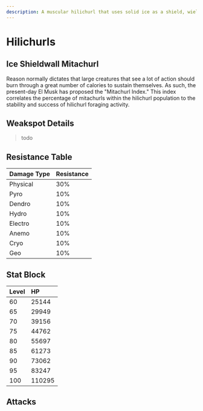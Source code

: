```yaml
---
description: A muscular hilichurl that uses solid ice as a shield, wielding it in battle..
---
```


# Hilichurls

## Ice Shieldwall Mitachurl

Reason normally dictates that large creatures that see a lot of action should burn through a great number of calories to sustain themselves. As such, the present-day El Musk has proposed the "Mitachurl Index." This index correlates the percentage of mitachurls within the hilichurl population to the stability and success of hilichurl foraging activity.

## Weakspot Details

> todo

## Resistance Table

| Damage Type | Resistance |
| :--- | :--- |
| Physical | 30% |
| Pyro | 10% |
| Dendro | 10% |
| Hydro | 10% |
| Electro | 10% |
| Anemo | 10% |
| Cryo | 10% |
| Geo | 10% |

## Stat Block

| Level | HP |
| :--- | :--- |
| 60 | 25144 |
| 65 | 29949 |
| 70 | 39156 |
| 75 | 44762 |
| 80 | 55697 |
| 85 | 61273 |
| 90 | 73062 |
| 95 | 83247 |
| 100 | 110295 |

## Attacks

